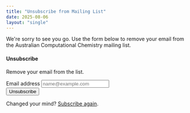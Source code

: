 ```yaml
---
title: "Unsubscribe from Mailing List"
date: 2025-08-06
layout: "single"
---
```


We're sorry to see you go. Use the form below to remove your email from the Australian Computational Chemistry mailing list.

<div class="row mt-5 justify-content-center">
  <div class="col-md-8">
    <div class="card">
      <div class="card-body">
        <h4 class="card-title">Unsubscribe</h4>
        <p class="card-text">Remove your email from the list.</p>
        <form name="unsubscribe" method="POST" data-netlify="true" data-netlify-recaptcha="true">
          <div class="mb-3">
            <label for="unsubscribe-email" class="form-label">Email address</label>
            <input type="email" name="email" class="form-control" id="unsubscribe-email" placeholder="name@example.com" required>
          </div>
          <div data-netlify-recaptcha="true" class="mb-3"></div>
          <button type="submit" class="btn btn-danger">Unsubscribe</button>
        </form>
      </div>
    </div>
  </div>
</div>

<div class="text-center mt-4">
    <p>Changed your mind? <a href="/mailing-list/">Subscribe again</a>.</p>
</div>
